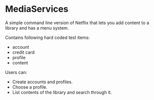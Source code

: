 # MediaServices
A simple command line version of Netflix that lets you add content to a library and has a menu system.

Contains following hard coded test items:
* account
* credit card
* profile
* content

Users can:
* Create accounts and profiles.
* Choose a profile.
* List contents of the library and search through it.

